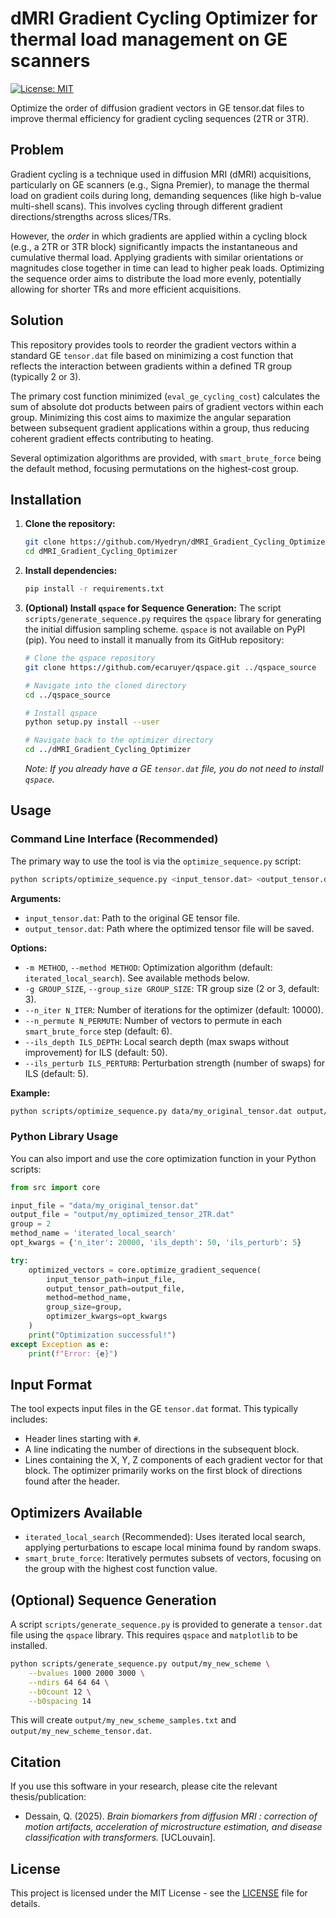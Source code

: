 # dMRI Gradient Cycling Optimizer for thermal load management on GE scanners

[![License: MIT](https://img.shields.io/badge/License-MIT-yellow.svg)](https://opensource.org/licenses/MIT)

Optimize the order of diffusion gradient vectors in GE tensor.dat files to improve thermal efficiency for gradient cycling sequences (2TR or 3TR).

## Problem

Gradient cycling is a technique used in diffusion MRI (dMRI) acquisitions, particularly on GE scanners (e.g., Signa Premier), to manage the thermal load on gradient coils during long, demanding sequences (like high b-value multi-shell scans). This involves cycling through different gradient directions/strengths across slices/TRs.

However, the *order* in which gradients are applied within a cycling block (e.g., a 2TR or 3TR block) significantly impacts the instantaneous and cumulative thermal load. Applying gradients with similar orientations or magnitudes close together in time can lead to higher peak loads. Optimizing the sequence order aims to distribute the load more evenly, potentially allowing for shorter TRs and more efficient acquisitions.

## Solution

This repository provides tools to reorder the gradient vectors within a standard GE `tensor.dat` file based on minimizing a cost function that reflects the interaction between gradients within a defined TR group (typically 2 or 3).

The primary cost function minimized (`eval_ge_cycling_cost`) calculates the sum of absolute dot products between pairs of gradient vectors within each group. Minimizing this cost aims to maximize the angular separation between subsequent gradient applications within a group, thus reducing coherent gradient effects contributing to heating.

Several optimization algorithms are provided, with `smart_brute_force` being the default method, focusing permutations on the highest-cost group.

## Installation

1.  **Clone the repository:**
    ```bash
    git clone https://github.com/Hyedryn/dMRI_Gradient_Cycling_Optimizer.git
    cd dMRI_Gradient_Cycling_Optimizer
    ```
2.  **Install dependencies:**
    ```bash
    pip install -r requirements.txt
    ```
    
3.  **(Optional) Install `qspace` for Sequence Generation:**
    The script `scripts/generate_sequence.py` requires the `qspace` library for generating the initial diffusion sampling scheme. `qspace` is not available on PyPI (pip). You need to install it manually from its GitHub repository:
    ```bash
    # Clone the qspace repository 
    git clone https://github.com/ecaruyer/qspace.git ../qspace_source

    # Navigate into the cloned directory
    cd ../qspace_source

    # Install qspace
    python setup.py install --user

    # Navigate back to the optimizer directory
    cd ../dMRI_Gradient_Cycling_Optimizer
    ```
    *Note: If you already have a GE `tensor.dat` file, you do not need to install `qspace`.*

## Usage

### Command Line Interface (Recommended)

The primary way to use the tool is via the `optimize_sequence.py` script:

```bash
python scripts/optimize_sequence.py <input_tensor.dat> <output_tensor.dat> [options]
```

**Arguments:**

*   `input_tensor.dat`: Path to the original GE tensor file.
*   `output_tensor.dat`: Path where the optimized tensor file will be saved.

**Options:**

*   `-m METHOD`, `--method METHOD`: Optimization algorithm (default: `iterated_local_search`). See available methods below.
*   `-g GROUP_SIZE`, `--group_size GROUP_SIZE`: TR group size (2 or 3, default: 3).
*   `--n_iter N_ITER`: Number of iterations for the optimizer (default: 10000).
*   `--n_permute N_PERMUTE`: Number of vectors to permute in each `smart_brute_force` step (default: 6).
*   `--ils_depth ILS_DEPTH`: Local search depth (max swaps without improvement) for ILS (default: 50).
*   `--ils_perturb ILS_PERTURB`: Perturbation strength (number of swaps) for ILS (default: 5).

**Example:**

```bash
python scripts/optimize_sequence.py data/my_original_tensor.dat output/my_optimized_tensor_3TR.dat -g 3 --n_iter 50000
```

### Python Library Usage

You can also import and use the core optimization function in your Python scripts:

```python
from src import core

input_file = "data/my_original_tensor.dat"
output_file = "output/my_optimized_tensor_2TR.dat"
group = 2
method_name = 'iterated_local_search'
opt_kwargs = {'n_iter': 20000, 'ils_depth': 50, 'ils_perturb': 5}

try:
    optimized_vectors = core.optimize_gradient_sequence(
        input_tensor_path=input_file,
        output_tensor_path=output_file,
        method=method_name,
        group_size=group,
        optimizer_kwargs=opt_kwargs
    )
    print("Optimization successful!")
except Exception as e:
    print(f"Error: {e}")

```

## Input Format

The tool expects input files in the GE `tensor.dat` format. This typically includes:
*   Header lines starting with `#`.
*   A line indicating the number of directions in the subsequent block.
*   Lines containing the X, Y, Z components of each gradient vector for that block.
The optimizer primarily works on the first block of directions found after the header.

## Optimizers Available

*   `iterated_local_search` (Recommended): Uses iterated local search, applying perturbations to escape local minima found by random swaps.
*   `smart_brute_force`: Iteratively permutes subsets of vectors, focusing on the group with the highest cost function value.

## (Optional) Sequence Generation

A script `scripts/generate_sequence.py` is provided to generate a `tensor.dat` file using the `qspace` library. This requires `qspace` and `matplotlib` to be installed.

```bash
python scripts/generate_sequence.py output/my_new_scheme \
    --bvalues 1000 2000 3000 \
    --ndirs 64 64 64 \
    --b0count 12 \
    --b0spacing 14
```
This will create `output/my_new_scheme_samples.txt` and `output/my_new_scheme_tensor.dat`.

## Citation

If you use this software in your research, please cite the relevant thesis/publication:

*   Dessain, Q. (2025). *Brain biomarkers from diffusion MRI : correction of motion artifacts, acceleration of microstructure estimation, and disease classification with transformers.* [UCLouvain].

## License

This project is licensed under the MIT License - see the [LICENSE](LICENSE) file for details.
